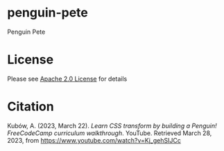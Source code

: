 # penguin-pete

Penguin Pete

# License

Please see [Apache 2.0 License](./LICENSE) for details

# Citation

Kubów, A. (2023, March 22). <i>Learn CSS transform by building a Penguin! FreeCodeCamp curriculum walkthrough</i>. YouTube. Retrieved March 28, 2023, from https://www.youtube.com/watch?v=Kj_gehSIJCc
